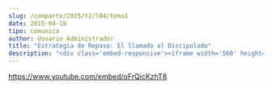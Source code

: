 ```yaml
---
slug: /comparte/2015/t2/l04/tema1
date: 2015-04-18
tipo: comunica
author: Usuario Administrador
title: "Estrategia de Repaso: El llamado al Discipulado"
description: "<div class='embed-responsive'><iframe width='560' height='315' src='https://www.youtube.com/embed/oFrQicKzhT8' frameborder='0' allowfullscreen></iframe></div>"
---
```


https://www.youtube.com/embed/oFrQicKzhT8
